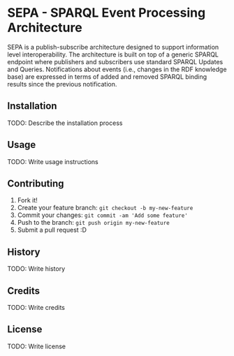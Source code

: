 # SEPA - SPARQL Event Processing Architecture

SEPA is a publish-subscribe architecture designed to support information level interoperability. The architecture is built on top of a generic SPARQL endpoint where publishers and subscribers use standard SPARQL Updates and Queries. Notifications about events (i.e., changes in the RDF knowledge base) are expressed in terms of added and removed SPARQL binding results since the previous notification.

## Installation

TODO: Describe the installation process

## Usage

TODO: Write usage instructions

## Contributing

1. Fork it!
2. Create your feature branch: `git checkout -b my-new-feature`
3. Commit your changes: `git commit -am 'Add some feature'`
4. Push to the branch: `git push origin my-new-feature`
5. Submit a pull request :D

## History

TODO: Write history

## Credits

TODO: Write credits

## License

TODO: Write license
